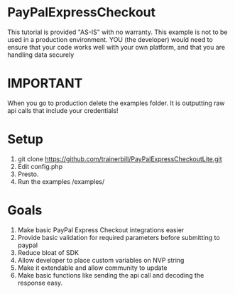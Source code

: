 PayPalExpressCheckout
==========================

This tutorial is provided "AS-IS" with no warranty. This example is not to be used in a production environment. YOU (the developer) would need to ensure that your code works well with your own platform, and that you are handling data securely

IMPORTANT
==========================
When you go to production delete the examples folder.  It is outputting raw api calls that include your credentials!

Setup
==========================
1.  git clone https://github.com/trainerbill/PayPalExpressCheckoutLite.git
2.  Edit config.php
3.  Presto.
4.  Run the examples /examples/



Goals
==========================
1.  Make basic PayPal Express Checkout integrations easier
2.  Provide basic validation for required parameters before submitting to paypal
3.  Reduce bloat of SDK
4.  Allow developer to place custom variables on NVP string
5.  Make it extendable and allow community to update
6.  Make basic functions like sending the api call and decoding the response easy.